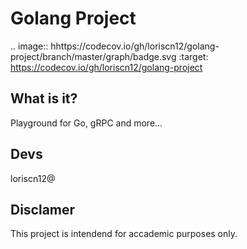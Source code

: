 # Golang Project

.. image:: hhttps://codecov.io/gh/loriscn12/golang-project/branch/master/graph/badge.svg
    :target: https://codecov.io/gh/loriscn12/golang-project

## What is it?

Playground for Go, gRPC and more...

## Devs

loriscn12@

## Disclamer

This project is intendend for accademic purposes only.
